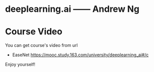 # deeplearning.ai —— Andrew Ng

# Course Video

You can get course's video from url
- EaseNet  https://mooc.study.163.com/university/deeplearning_ai#/c

Enjoy yourself!

